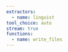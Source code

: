 ```yaml
---
extractors:
  - name: linguist
tool_choice: auto
stream: true
functions:
  - name: write_files
---
```

